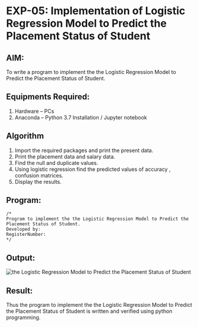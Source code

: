 # EXP-05: Implementation of Logistic Regression Model to Predict the Placement Status of Student

## AIM:
To write a program to implement the the Logistic Regression Model to Predict the Placement Status of Student.

## Equipments Required:
1. Hardware – PCs
2. Anaconda – Python 3.7 Installation / Jupyter notebook

## Algorithm
1. Import the required packages and print the present data.
2. Print the placement data and salary data.
3. Find the null and duplicate values. 
4. Using logistic regression find the predicted values of accuracy , confusion matrices.
5. Display the results.

## Program:
```
/*
Program to implement the the Logistic Regression Model to Predict the Placement Status of Student.
Developed by: 
RegisterNumber:  
*/
```

## Output:
![the Logistic Regression Model to Predict the Placement Status of Student](sam.png)


## Result:
Thus the program to implement the the Logistic Regression Model to Predict the Placement Status of Student is written and verified using python programming.
